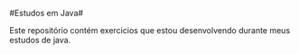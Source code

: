 #Estudos em Java#

Este repositório contém exercicios que estou desenvolvendo durante meus estudos de java.
